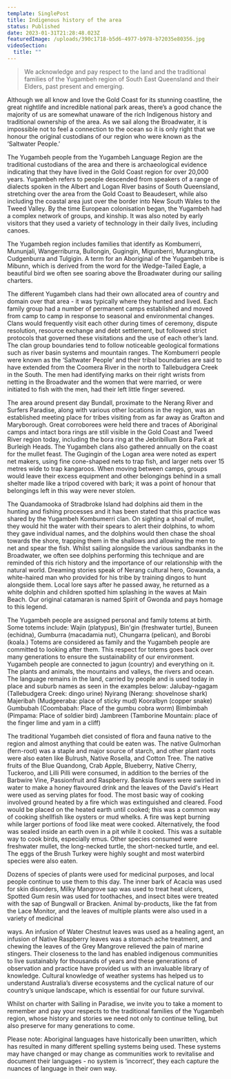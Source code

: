 ```yaml
---
template: SinglePost
title: Indigenous history of the area
status: Published
date: 2023-01-31T21:28:48.023Z
featuredImage: /uploads/390c1718-b5d6-4977-b978-b72035e80356.jpg
videoSection:
  title: ""
---
```

> We acknowledge and pay respect to the land and the traditional families of the
> Yugambeh region of South East Queensland and their Elders, past present and
> emerging.


Although we all know and love the Gold Coast for its stunning coastline, the great nightlife
and incredible national park areas, there’s a good chance the majority of us are somewhat
unaware of the rich Indigenous history and traditional ownership of the area. As we sail
along the Broadwater, it is impossible not to feel a connection to the ocean so it is only right
that we honour the original custodians of our region who were known as the ‘Saltwater
People.’


The Yugambeh people from the Yugambeh Language Region are the traditional custodians
of the area and there is archaeological evidence indicating that they have lived in the Gold
Coast region for over 20,000 years. Yugambeh refers to people descended from speakers of
a range of dialects spoken in the Albert and Logan River basins of South Queensland,
stretching over the area from the Gold Coast to Beaudesert, while also including the coastal
area just over the border into New South Wales to the Tweed Valley. By the time European
colonisation began, the Yugambeh had a complex network of groups, and kinship. It was
also noted by early visitors that they used a variety of technology in their daily lives,
including canoes.


The Yugambeh region includes families that identify as Kombumerri, Mununjali,
Wangerriburra, Bullongin, Gugingin, Migunberri, Murangburra, Cudgenburra and Tulgigin. A
term for an Aboriginal of the Yugambeh tribe is Mibunn, which is derived from the word for
the Wedge-Tailed Eagle, a beautiful bird we often see soaring above the Broadwater during
our sailing charters.


The different Yugambeh clans had their own allocated area of country and domain over that
area - it was typically where they hunted and lived. Each family group had a number of
permanent camps established and moved from camp to camp in response to seasonal and
environmental changes. Clans would frequently visit each other during times of ceremony,
dispute resolution, resource exchange and debt settlement, but followed strict protocols that
governed these visitations and the use of each other’s land. The clan group boundaries tend
to follow noticeable geological formations such as river basin systems and mountain ranges.
The Kombumerri people were known as the ‘Saltwater People’ and their tribal boundaries
are said to have extended from the Coomera River in the north to Tallebudgera Creek in the
South. The men had identifying marks on their right wrists from netting in the Broadwater
and the women that were married, or were initiated to fish with the men, had their left little
finger severed.


The area around present day Bundall, proximate to the Nerang River and Surfers Paradise,
along with various other locations in the region, was an established meeting place for tribes
visiting from as far away as Grafton and Maryborough. Great corroborees were held there
and traces of Aboriginal camps and intact bora rings are still visible in the Gold Coast and
Tweed River region today, including the bora ring at the Jebribillum Bora Park at Burleigh
Heads. The Yugambeh clans also gathered annually on the coast for the mullet feast.
The Gugingin of the Logan area were noted as expert net makers, using fine cone-shaped
nets to trap fish, and larger nets over 15 metres wide to trap kangaroos. When moving
between camps, groups would leave their excess equipment and other belongings behind in
a small shelter made like a tripod covered with bark; it was a point of honour that belongings
left in this way were never stolen.



The Quandamooka of Stradbroke Island had dolphins aid them in the hunting and fishing
processes and it has been stated that this practice was shared by the Yugambeh
Kombumerri clan. On sighting a shoal of mullet, they would hit the water with their spears to
alert their dolphins, to whom they gave individual names, and the dolphins would then chase
the shoal towards the shore, trapping them in the shallows and allowing the men to net and
spear the fish. Whilst sailing alongside the various sandbanks in the Broadwater, we often
see dolphins performing this technique and are reminded of this rich history and the
importance of our relationship with the natural world.
Dreaming stories speak of Nerang cultural hero, Gowanda, a white-haired man who
provided for his tribe by training dingos to hunt alongside them. Local lore says after he
passed away, he returned as a white dolphin and children spotted him splashing in the
waves at Main Beach. Our original catamaran is named Spirit of Gwonda and pays homage
to this legend.


The Yugambeh people are assigned personal and family totems at birth. Some totems
include: Wajin (platypus), Bin&#39;gin (freshwater turtle), Buneen (echidna), Gumburra
(macadamia nut), Chungarra (pelican), and Borobi (koala.) Totems are considered as family
and the Yugambeh people are committed to looking after them. This respect for totems goes
back over many generations to ensure the sustainability of our environment. Yugambeh
people are connected to jagun (country) and everything on it. The plants and animals, the
mountains and valleys, the rivers and ocean. The language remains in the land, carried by
people and is used today in place and suburb names as seen in the examples below:
Jalubay-ngagam (Tallebudgera Creek: dingo urine)
Nyirang (Nerang: shovelnose shark)
Majeribah (Mudgeeraba: place of sticky mud)
Kooralbyn (copper snake)
Gumbubah (Coombabah: Place of the gumbu cobra worm)
Bimbimbah (Pimpama: Place of soldier bird)
Jambreen (Tamborine Mountain: place of the finger lime and yam in a cliff)


The traditional Yugambeh diet consisted of flora and fauna native to the region and almost
anything that could be eaten was. The native Gulmorhan (fern-root) was a staple and major
source of starch, and other plant roots were also eaten like Bulrush, Native Rosella, and
Cotton Tree. The native fruits of the Blue Quandong, Crab Apple, Blueberry, Native Cherry,
Tuckeroo, and Lilli Pilli were consumed, in addition to the berries of the Barbwire Vine,
Passionfruit and Raspberry. Banksia flowers were swirled in water to make a honey
flavoured drink and the leaves of the David&#39;s Heart were used as serving plates for food.
The most basic way of cooking involved ground heated by a fire which was extinguished and
cleared. Food would be placed on the heated earth until cooked; this was a common way of
cooking shellfish like oysters or mud whelks. A fire was kept burning while larger portions of
food like meat were cooked. Alternatively, the food was sealed inside an earth oven in a pit
while it cooked. This was a suitable way to cook birds, especially emus. Other species
consumed were freshwater mullet, the long-necked turtle, the short-necked turtle, and eel.
The eggs of the Brush Turkey were highly sought and most waterbird species were also
eaten.


Dozens of species of plants were used for medicinal purposes, and local people continue to
use them to this day. The inner bark of Acacia was used for skin disorders, Milky Mangrove
sap was used to treat heat ulcers, Spotted Gum resin was used for toothaches, and insect
bites were treated with the sap of Bungwall or Bracken. Animal by-products, like the fat from
the Lace Monitor, and the leaves of multiple plants were also used in a variety of medicinal

ways. An infusion of Water Chestnut leaves was used as a healing agent, an infusion of
Native Raspberry leaves was a stomach ache treatment, and chewing the leaves of the
Grey Mangrove relieved the pain of marine stingers.
Their closeness to the land has enabled indigenous communities to live sustainably for
thousands of years and these generations of observation and practice have provided us with
an invaluable library of knowledge. Cultural knowledge of weather systems has helped us to
understand Australia’s diverse ecosystems and the cyclical nature of our country’s unique
landscape, which is essential for our future survival.


Whilst on charter with Sailing in Paradise, we invite you to take a moment to remember and
pay your respects to the traditional families of the Yugambeh region, whose history and
stories we need not only to continue telling, but also preserve for many generations to come.


Please note: Aboriginal languages have historically been unwritten, which has resulted in
many different spelling systems being used. These systems may have changed or may
change as communities work to revitalise and document their languages - no system is
‘incorrect’, they each capture the nuances of language in their own way.
